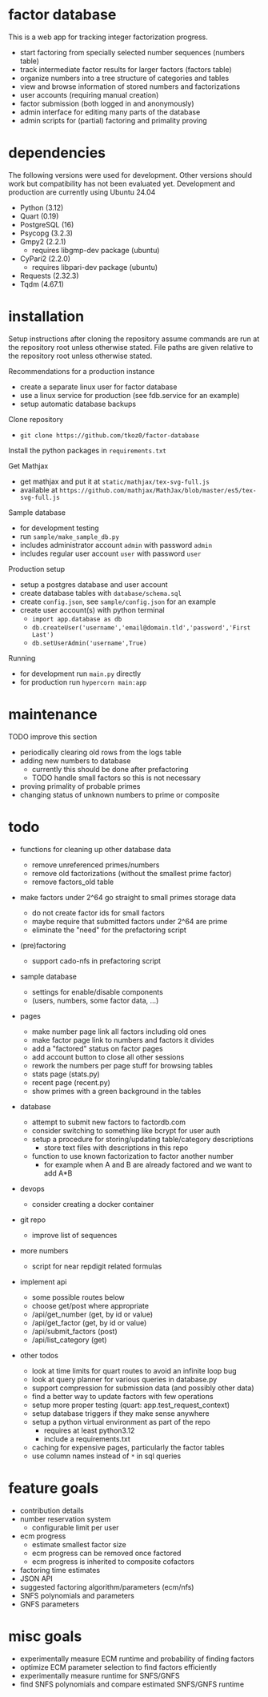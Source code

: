 # factor database

This is a web app for tracking integer factorization progress.

- start factoring from specially selected number sequences (numbers table)
- track intermediate factor results for larger factors (factors table)
- organize numbers into a tree structure of categories and tables
- view and browse information of stored numbers and factorizations
- user accounts (requiring manual creation)
- factor submission (both logged in and anonymously)
- admin interface for editing many parts of the database
- admin scripts for (partial) factoring and primality proving

# dependencies

The following versions were used for development. Other versions should work
but compatibility has not been evaluated yet. Development and production are
currently using Ubuntu 24.04

- Python (3.12)
- Quart (0.19)
- PostgreSQL (16)
- Psycopg (3.2.3)
- Gmpy2 (2.2.1)
  - requires libgmp-dev package (ubuntu)
- CyPari2 (2.2.0)
  - requires libpari-dev package (ubuntu)
- Requests (2.32.3)
- Tqdm (4.67.1)

# installation

Setup instructions after cloning the repository assume commands are run at the
repository root unless otherwise stated. File paths are given relative to the
repository root unless otherwise stated.

Recommendations for a production instance
- create a separate linux user for factor database
- use a linux service for production (see fdb.service for an example)
- setup automatic database backups

Clone repository
- `git clone https://github.com/tkoz0/factor-database`

Install the python packages in `requirements.txt`

Get Mathjax
- get mathjax and put it at `static/mathjax/tex-svg-full.js`
- available at `https://github.com/mathjax/MathJax/blob/master/es5/tex-svg-full.js`

Sample database
- for development testing
- run `sample/make_sample_db.py`
- includes administrator account `admin` with password `admin`
- includes regular user account `user` with password `user`

Production setup
- setup a postgres database and user account
- create database tables with `database/schema.sql`
- create `config.json`, see `sample/config.json` for an example
- create user account(s) with python terminal
  - `import app.database as db`
  - `db.createUser('username','email@domain.tld','password','First Last')`
  - `db.setUserAdmin('username',True)`

Running
- for development run `main.py` directly
- for production run `hypercorn main:app`

# maintenance

TODO improve this section

- periodically clearing old rows from the logs table
- adding new numbers to database
  - currently this should be done after prefactoring
  - TODO handle small factors so this is not necessary
- proving primality of probable primes
- changing status of unknown numbers to prime or composite

# todo

- functions for cleaning up other database data
  - remove unreferenced primes/numbers
  - remove old factorizations (without the smallest prime factor)
  - remove factors_old table

- make factors under 2^64 go straight to small primes storage data
  - do not create factor ids for small factors
  - maybe require that submitted factors under 2^64 are prime
  - eliminate the "need" for the prefactoring script

- (pre)factoring
  - support cado-nfs in prefactoring script

- sample database
  - settings for enable/disable components
  - (users, numbers, some factor data, ...)

- pages
  - make number page link all factors including old ones
  - make factor page link to numbers and factors it divides
  - add a "factored" status on factor pages
  - add account button to close all other sessions
  - rework the numbers per page stuff for browsing tables
  - stats page (stats.py)
  - recent page (recent.py)
  - show primes with a green background in the tables

- database
  - attempt to submit new factors to factordb.com
  - consider switching to something like bcrypt for user auth
  - setup a procedure for storing/updating table/category descriptions
    - store text files with descriptions in this repo
  - function to use known factorization to factor another number
    - for example when A and B are already factored and we want to add A\*B

- devops
  - consider creating a docker container

- git repo
  - improve list of sequences

- more numbers
  - script for near repdigit related formulas

- implement api
  - some possible routes below
  - choose get/post where appropriate
  - /api/get_number (get, by id or value)
  - /api/get_factor (get, by id or value)
  - /api/submit_factors (post)
  - /api/list_category (get)

- other todos
  - look at time limits for quart routes to avoid an infinite loop bug
  - look at query planner for various queries in database.py
  - support compression for submission data (and possibly other data)
  - find a better way to update factors with few operations
  - setup more proper testing (quart: app.test_request_context)
  - setup database triggers if they make sense anywhere
  - setup a python virtual environment as part of the repo
    - requires at least python3.12
    - include a requirements.txt
  - caching for expensive pages, particularly the factor tables
  - use column names instead of `*` in sql queries

# feature goals

- contribution details
- number reservation system
  - configurable limit per user
- ecm progress
  - estimate smallest factor size
  - ecm progress can be removed once factored
  - ecm progress is inherited to composite cofactors
- factoring time estimates
- JSON API
- suggested factoring algorithm/parameters (ecm/nfs)
- SNFS polynomials and parameters
- GNFS parameters

# misc goals

- experimentally measure ECM runtime and probability of finding factors
- optimize ECM parameter selection to find factors efficiently
- experimentally measure runtime for SNFS/GNFS
- find SNFS polynomials and compare estimated SNFS/GNFS runtime
